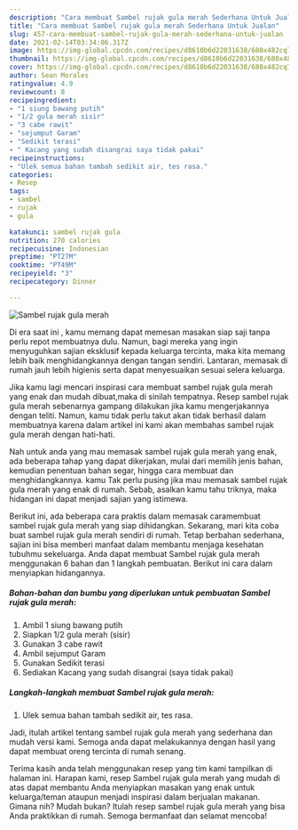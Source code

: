```yaml
---
description: "Cara membuat Sambel rujak gula merah Sederhana Untuk Jualan"
title: "Cara membuat Sambel rujak gula merah Sederhana Untuk Jualan"
slug: 457-cara-membuat-sambel-rujak-gula-merah-sederhana-untuk-jualan
date: 2021-02-14T03:34:06.317Z
image: https://img-global.cpcdn.com/recipes/d8610b6d22031638/680x482cq70/sambel-rujak-gula-merah-foto-resep-utama.jpg
thumbnail: https://img-global.cpcdn.com/recipes/d8610b6d22031638/680x482cq70/sambel-rujak-gula-merah-foto-resep-utama.jpg
cover: https://img-global.cpcdn.com/recipes/d8610b6d22031638/680x482cq70/sambel-rujak-gula-merah-foto-resep-utama.jpg
author: Sean Morales
ratingvalue: 4.9
reviewcount: 8
recipeingredient:
- "1 siung bawang putih"
- "1/2 gula merah sisir"
- "3 cabe rawit"
- "sejumput Garam"
- "Sedikit terasi"
- " Kacang yang sudah disangrai saya tidak pakai"
recipeinstructions:
- "Ulek semua bahan tambah sedikit air, tes rasa."
categories:
- Resep
tags:
- sambel
- rujak
- gula

katakunci: sambel rujak gula 
nutrition: 270 calories
recipecuisine: Indonesian
preptime: "PT27M"
cooktime: "PT49M"
recipeyield: "3"
recipecategory: Dinner

---
```



![Sambel rujak gula merah](https://img-global.cpcdn.com/recipes/d8610b6d22031638/680x482cq70/sambel-rujak-gula-merah-foto-resep-utama.jpg)

Di era  saat ini , kamu memang dapat memesan masakan siap saji tanpa perlu repot membuatnya dulu. Namun, bagi mereka yang ingin menyuguhkan sajian eksklusif kepada keluarga tercinta, maka kita memang lebih baik menghidangkannya dengan tangan sendiri. Lantaran, memasak di rumah jauh lebih higienis serta dapat menyesuaikan sesuai selera keluarga.

Jika kamu lagi mencari inspirasi cara membuat sambel rujak gula merah yang enak dan mudah dibuat,maka di sinilah tempatnya. Resep sambel rujak gula merah  sebenarnya gampang dilakukan jika kamu mengerjakannya dengan teliti. Namun, kamu tidak perlu takut akan tidak berhasil dalam membuatnya 
karena dalam artikel ini kami akan membahas sambel rujak gula merah dengan hati-hati.  



Nah untuk anda yang mau memasak sambel rujak gula merah yang enak, ada beberapa tahap yang dapat dikerjakan, mulai dari memilih jenis bahan, kemudian penentuan bahan segar, hingga cara membuat dan menghidangkannya. kamu Tak perlu pusing jika mau memasak sambel rujak gula merah yang enak di rumah. Sebab, asalkan kamu  tahu triknya, maka hidangan ini dapat menjadi sajian yang istimewa.

Berikut ini, ada beberapa cara praktis  dalam memasak caramembuat sambel rujak gula merah yang siap dihidangkan. Sekarang, mari kita coba buat sambel rujak gula merah sendiri di rumah. Tetap berbahan sederhana, sajian ini bisa memberi manfaat dalam membantu menjaga kesehatan tubuhmu sekeluarga. Anda dapat membuat Sambel rujak gula merah menggunakan 6 bahan dan 1 langkah pembuatan. Berikut ini cara dalam menyiapkan hidangannya.

<!--inarticleads1-->

##### Bahan-bahan dan bumbu yang diperlukan untuk pembuatan Sambel rujak gula merah:

1. Ambil 1 siung bawang putih
1. Siapkan 1/2 gula merah (sisir)
1. Gunakan 3 cabe rawit
1. Ambil sejumput Garam
1. Gunakan Sedikit terasi
1. Sediakan  Kacang yang sudah disangrai (saya tidak pakai)




<!--inarticleads2-->

##### Langkah-langkah membuat Sambel rujak gula merah:

1. Ulek semua bahan tambah sedikit air, tes rasa.




Jadi, itulah artikel tentang  sambel rujak gula merah  yang sederhana dan mudah versi kami. Semoga anda dapat melakukannya dengan hasil yang dapat membuat oreng tercinta di rumah senang. 

Terima kasih anda telah menggunakan resep yang tim kami tampilkan di halaman ini. Harapan kami, resep  Sambel rujak gula merah yang mudah di atas dapat membantu Anda menyiapkan masakan yang enak untuk keluarga/teman ataupun menjadi inspirasi dalam berjualan makanan. Gimana nih? Mudah bukan? Itulah resep sambel rujak gula merah yang bisa Anda praktikkan di rumah. Semoga bermanfaat dan selamat mencoba!

